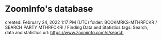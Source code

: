 # ZoomInfo's database

created: February 24, 2022 1:17 PM (UTC)
folder: BOOKMRKS-MTHRFCKR / SEARCH PARTY MTHRFCKR! / Finding Data and Statistics
tags: Search, data and statistics
url: https://www.zoominfo.com/s/search